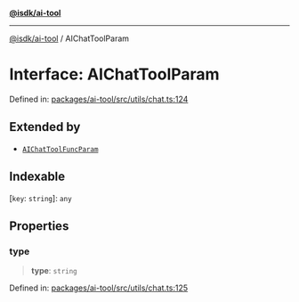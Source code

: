 [**@isdk/ai-tool**](../README.md)

***

[@isdk/ai-tool](../globals.md) / AIChatToolParam

# Interface: AIChatToolParam

Defined in: [packages/ai-tool/src/utils/chat.ts:124](https://github.com/isdk/ai-tool.js/blob/077730e62e6c723611b64a587e36b69766741af4/src/utils/chat.ts#L124)

## Extended by

- [`AIChatToolFuncParam`](AIChatToolFuncParam.md)

## Indexable

\[`key`: `string`\]: `any`

## Properties

### type

> **type**: `string`

Defined in: [packages/ai-tool/src/utils/chat.ts:125](https://github.com/isdk/ai-tool.js/blob/077730e62e6c723611b64a587e36b69766741af4/src/utils/chat.ts#L125)
